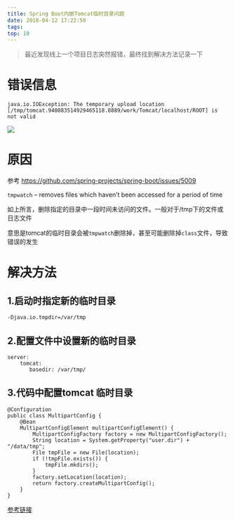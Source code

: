 ```yaml
---
title: Spring Boot内嵌Tomcat临时目录问题 
date: 2018-04-12 17:22:59
tags:
top: 10
---
```


> 最近发现线上一个项目日志突然报错，最终找到解决方法记录一下

# 错误信息

`java.io.IOException: The temporary upload location [/tmp/tomcat.948083514929465118.8889/work/Tomcat/localhost/ROOT] is not valid`

![](http://www.wailian.work/images/2018/04/12/21.png)

# 原因

参考 https://github.com/spring-projects/spring-boot/issues/5009

`tmpwatch` – removes  files  which haven’t been accessed for a period of time

如上所言，删除指定的目录中一段时间未访问的文件。一般对于/tmp下的文件或日志文件

意思是tomcat的临时目录会被`tmpwatch`删除掉，甚至可能删除掉`class`文件，导致错误的发生

# 解决方法

## 1.启动时指定新的临时目录

```
-Djava.io.tmpdir=/var/tmp
```

## 2.配置文件中设置新的临时目录

```
server:
    tomcat:
       basedir: /var/tmp/
```

## 3.代码中配置tomcat 临时目录

```
@Configuration
public class MultipartConfig {
    @Bean
    MultipartConfigElement multipartConfigElement() {
        MultipartConfigFactory factory = new MultipartConfigFactory();
        String location = System.getProperty("user.dir") + "/data/tmp";
        File tmpFile = new File(location);
        if (!tmpFile.exists()) {
            tmpFile.mkdirs();
        }
        factory.setLocation(location);
        return factory.createMultipartConfig();
    }
}
```

[参考链接](http://www.wtnull.com/v/SPRING/Spring%20boot%20%E5%86%85%E5%B5%8Ctomcat%E4%B8%B4%E6%97%B6%E7%9B%AE%E5%BD%95%E4%B8%8D%E5%AD%98%E5%9C%A8%20%E9%94%99%E8%AF%AF.html)
